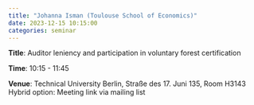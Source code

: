 ```yaml
---
title: "Johanna Isman (Toulouse School of Economics)"
date: 2023-12-15 10:15:00
categories: seminar
---
```


**Title**: Auditor leniency and participation in voluntary forest certification  

**Time**: 10:15 - 11:45  

**Venue**: Technical University Berlin, Straße des 17. Juni 135, Room H3143  
Hybrid option: Meeting link via mailing list
